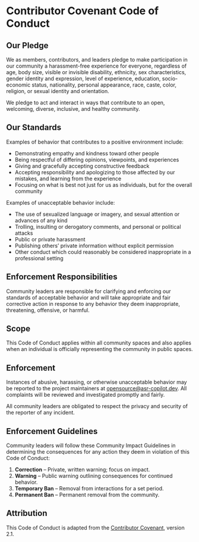 # Contributor Covenant Code of Conduct

## Our Pledge
We as members, contributors, and leaders pledge to make participation in our community a harassment-free experience for everyone, regardless of age, body size, visible or invisible disability, ethnicity, sex characteristics, gender identity and expression, level of experience, education, socio-economic status, nationality, personal appearance, race, caste, color, religion, or sexual identity and orientation.

We pledge to act and interact in ways that contribute to an open, welcoming, diverse, inclusive, and healthy community.

## Our Standards
Examples of behavior that contributes to a positive environment include:
- Demonstrating empathy and kindness toward other people
- Being respectful of differing opinions, viewpoints, and experiences
- Giving and gracefully accepting constructive feedback
- Accepting responsibility and apologizing to those affected by our mistakes, and learning from the experience
- Focusing on what is best not just for us as individuals, but for the overall community

Examples of unacceptable behavior include:
- The use of sexualized language or imagery, and sexual attention or advances of any kind
- Trolling, insulting or derogatory comments, and personal or political attacks
- Public or private harassment
- Publishing others’ private information without explicit permission
- Other conduct which could reasonably be considered inappropriate in a professional setting

## Enforcement Responsibilities
Community leaders are responsible for clarifying and enforcing our standards of acceptable behavior and will take appropriate and fair corrective action in response to any behavior they deem inappropriate, threatening, offensive, or harmful.

## Scope
This Code of Conduct applies within all community spaces and also applies when an individual is officially representing the community in public spaces.

## Enforcement
Instances of abusive, harassing, or otherwise unacceptable behavior may be reported to the project maintainers at opensource@asr-copilot.dev. All complaints will be reviewed and investigated promptly and fairly.

All community leaders are obligated to respect the privacy and security of the reporter of any incident.

## Enforcement Guidelines
Community leaders will follow these Community Impact Guidelines in determining the consequences for any action they deem in violation of this Code of Conduct:
1. **Correction** – Private, written warning; focus on impact.
2. **Warning** – Public warning outlining consequences for continued behavior.
3. **Temporary Ban** – Removal from interactions for a set period.
4. **Permanent Ban** – Permanent removal from the community.

## Attribution
This Code of Conduct is adapted from the [Contributor Covenant](https://www.contributor-covenant.org), version 2.1.
